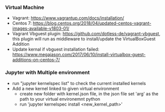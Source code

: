 ### Virtual Machine
- Vagrant: https://www.vagrantup.com/docs/installation/
- Centos 7: https://blog.centos.org/2018/04/updated-centos-vagrant-images-available-v1803-01/
- Vagrant Vbguest plugin: https://github.com/dotless-de/vagrant-vbguest, this plugin will run as middleware to install/update the VirtualBoxGuest Addition
- Update kernal if vbguest installation failed: https://www.megajason.com/2017/06/10/install-virtualbox-guest-additions-on-centos-7/

### Jupyter with Multiple environment
- run "jupyter kernelspec list" to check the current installed kernels
- Add a new kernel linked to given virtual environment
  - create new folder with kernel.json file, in the json file set 'arg' as the path to your virtual environemnt python
  - run 'jupyter kernelspec install <new_kernel_path>'


